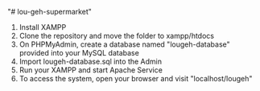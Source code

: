 "# lou-geh-supermarket" 

1. Install XAMPP
2. Clone the repository and move the folder to xampp/htdocs
3. On PHPMyAdmin, create a database named "lougeh-database" provided into your MySQL database
4. Import lougeh-database.sql into the Admin
5. Run your XAMPP and start Apache Service
6. To access the system, open your browser and visit "localhost/lougeh"
